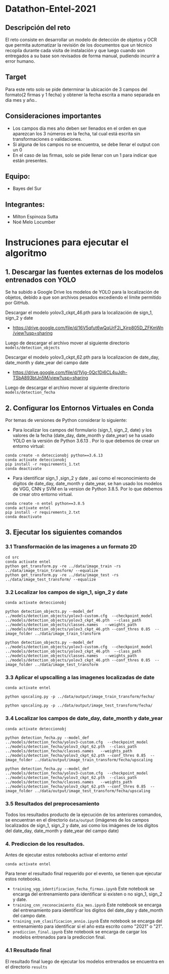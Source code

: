 # Datathon-Entel-2021
## Descripción del reto
El reto consiste en desarrollar un modelo de detección de objetos y OCR que permita automatizar la revisión de los documentos que un técnico recopila durante cada visita de instalación y que luego cuando son entregados a su base son revisados de forma manual, pudiendo incurrir a error humano.

## Target
Para este reto solo se pide determinar la ubicación de 3 campos del formato(2 firmas y 1 fecha) y obtener la fecha escrita a mano separada en dia mes y año..

## Consideraciones importantes
* Los campos día mes año deben ser llenados en el orden en que aparezcan los 3 números en la fecha, tal cual está escrita sin transformaciones o validaciones.
* Si alguna de los campos no se encuentra, se debe llenar el output con un 0
* En el caso de las firmas, solo se pide llenar con un 1 para indicar que están presentes.

## Equipo: 
* Bayes del Sur
## Integrantes:
* Milton Espinoza Sutta
* Noé Melo Locumber

# Instruciones para ejecutar el algoritmo
## 1. Descargar las fuentes externas de los modelos entrenados con YOLO
Se ha subido a Google Drive los modelos de YOLO para la localización de objetos, debido a que son archivos pesados excediendo el límite permitido por GitHub.

Descargar el modelo yolov3_ckpt_46.pth para la localización de sign_1, sign_2 y date
* https://drive.google.com/file/d/16V5qfut6wQqUrF2j_Xjrp805D_ZFKmWn/view?usp=sharing

Luego de descargar el archivo mover al siguiente directorio `models/detection_objects`

Descargar el modelo yolov3_ckpt_62.pth para la localizacion de date_day, date_month y date_year del campo date
* https://drive.google.com/file/d/1Vjg-0Qc1Di6CL4uJdh-TSbA893btJn5M/view?usp=sharing

Luego de descargar el archivo mover al siguiente directorio `models/detection_fecha`

## 2. Configurar los Entornos Virtuales en Conda
Por temas de versiones de Python considerar lo siguiente:
- Para localizar los campos del formulario (sign_1, sign_2, date) y los valores de la fecha (date_day, date_month y date_year) se ha usado YOLO en la versión de Python 3.6.13 . Por lo que debemos de crear un entorno virtual:
```
conda create -n deteccionobj python==3.6.13
conda activate deteccionobj
pip install -r requirements_1.txt
conda deactivate
```
- Para identificar sign_1 ,sign_2 y date , así como el reconocimiento de dígitos de date_day, date_month y  date_year, se han usado los modelos de VGG, CNN y SVM en la version de Python 3.8.5. Por lo que debemos de crear otro entorno virtual.
```
conda create -n entel python==3.8.5
conda activate entel
pip install -r requirements_2.txt
conda deactivate
```

## 3. Ejecutar los siguientes comandos
### 3.1 Transformación de las imagenes a un formato 2D
```
cd src
conda activate entel
python get_transform.py -re ../data/image_train -rs ../data/image_train_transform/ --equalize
python get_transform.py -re ../data/image_test -rs ../data/image_test_transform/ --equalize
```
### 3.2 Localizar los campos de sign_1, sign_2 y date
```
conda activate deteccionobj
```
```
python detection_objects.py --model_def ../models/detection_objects/yolov3-custom.cfg  --checkpoint_model ../models/detection_objects/yolov3_ckpt_46.pth  --class_path ../models/detection_objects/classes.names   --weights_path ../models/detection_objects/yolov3_ckpt_46.pth --conf_thres 0.85  --image_folder ../data/image_train_transform
```
```
python detection_objects.py --model_def ../models/detection_objects/yolov3-custom.cfg  --checkpoint_model ../models/detection_objects/yolov3_ckpt_46.pth  --class_path ../models/detection_objects/classes.names   --weights_path ../models/detection_objects/yolov3_ckpt_46.pth --conf_thres 0.85  --image_folder ../data/image_test_transform
```
### 3.3 Aplicar el upscalling a las imagenes localizadas de date 
```
conda activate entel
```
``` 
python upscaling.py -p ../data/output/image_train_transform/fecha/
```
```
python upscaling.py -p ../data/output/image_test_transform/fecha/  
```

### 3.4 Localizar los campos de date_day, date_month y date_year
```
conda activate deteccionobj
```
```
python detection_fecha.py --model_def ../models/detection_fecha/yolov3-custom.cfg  --checkpoint_model ../models/detection_fecha/yolov3_ckpt_62.pth  --class_path ../models/detection_fecha/classes.names   --weights_path ../models/detection_fecha/yolov3_ckpt_62.pth --conf_thres 0.85  --image_folder ../data/output/image_train_transform/fecha/upscaling 
```
```
python detection_fecha.py --model_def ../models/detection_fecha/yolov3-custom.cfg  --checkpoint_model ../models/detection_fecha/yolov3_ckpt_62.pth  --class_path ../models/detection_fecha/classes.names   --weights_path ../models/detection_fecha/yolov3_ckpt_62.pth --conf_thres 0.85  --image_folder ../data/output/image_test_transform/fecha/upscaling  
```
### 3.5 Resultados del preprocesamiento
Todos los resultados producto de la ejecución de los anteriores comandos, se encuentran en el directorio  `data/output` (imágenes de los campos localizados de sign_1, sign_2 y date, asi como los imágenes de los dígitos del date_day, date_month y date_year del campo date) 

### 4. Prediccion de los resultados.
Antes de ejecutar estos notebooks activar el entorno *entel*
```
conda activate entel
```
Para tener el resultado final requerido por el evento, se tienen que ejecutar estos notebooks.
* `training_vgg_identificacion_fecha_firmas.ipynb`
Este notebook se encarga del entrenamiento para identificar si  existen o no sign_1, sign_2 y date.
* `training_cnn_reconocimiento_dia_mes.ipynb`
Este notebook se encarga del entrenamiento para identificar los digitos del date_day y date_month del campo date.
* `training_svm_clasificacion_annio.ipynb`
Este notebook se encarga del entrenamiento para identificar si el año esta escrito como "2021" o "21".
* `prediccion_final.ipynb`
Este notebook se encarga de cargar los modelos entrenados para la prediccion final.

### 4.1 Resultado final
El resultado final luego de ejecutar los modelos entrenados se encuentra en el directorio  `results`
